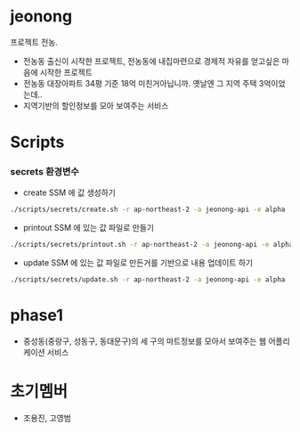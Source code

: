 # jeonong

프로젝트 전농.

- 전농동 출신이 시작한 프로젝트, 전농동에 내집마련으로 경제적 자유를 얻고싶은 마음에 시작한 프로젝트
- 전농동 대장아파트 34평 기준 18억 미친거아닙니까. 옛날엔 그 지역 주택 3억이었는데..
- 지역기반의 할인정보를 모아 보여주는 서비스

# Scripts

### secrets 환경변수

- create
  SSM 에 값 생성하기

```bash
./scripts/secrets/create.sh -r ap-northeast-2 -a jeonong-api -e alpha
```

- printout
  SSM 에 있는 값 파일로 만들기

```bash
./scripts/secrets/printout.sh -r ap-northeast-2 -a jeonong-api -e alpha -o ./
```

- update
  SSM 에 있는 값 파일로 만든거를 기반으로 내용 업데이트 하기

```bash
./scripts/secrets/update.sh -r ap-northeast-2 -a jeonong-api -e alpha -i ./
```

# phase1

- 중성동(중랑구, 성동구, 동대문구)의 세 구의 마트정보를 모아서 보여주는 웹 어플리케이션 서비스

# 초기멤버

- 조용진, 고영범
